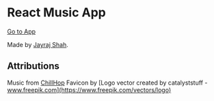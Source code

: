 # React Music App

[Go to App](https://musichop.netlify.app/)

Made by [Jayraj Shah](https://jayrajshah.github.io/).

## Attributions

Music from [ChillHop](https://chillhop.com/)
Favicon by [Logo vector created by catalyststuff - www.freepik.com](https://www.freepik.com/vectors/logo)
